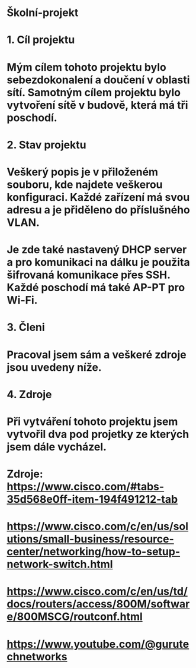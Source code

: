 # Školní-projekt

# 1. Cíl projektu
#    Mým cílem tohoto projektu bylo sebezdokonalení a doučení v oblasti sítí. Samotným cílem projektu bylo vytvoření sítě v budově, která má tři poschodí.
#
# 2. Stav projektu 
#    Veškerý popis je v přiloženém souboru, kde najdete veškerou konfiguraci. Každé zařízení má svou adresu a je přiděleno do příslušného VLAN.
#    Je zde také nastavený DHCP server a pro komunikaci na dálku je použita šifrovaná komunikace přes SSH. Každé poschodí má také AP-PT pro Wi-Fi.
#
# 3. Členi 
#    Pracoval jsem sám a veškeré zdroje jsou uvedeny níže.
#
# 4. Zdroje
#    Při vytváření tohoto projektu jsem vytvořil dva pod projetky ze kterých jsem dále vycházel. 
#    Zdroje:  https://www.cisco.com/#tabs-35d568e0ff-item-194f491212-tab   
#             https://www.cisco.com/c/en/us/solutions/small-business/resource-center/networking/how-to-setup-network-switch.html
#             https://www.cisco.com/c/en/us/td/docs/routers/access/800M/software/800MSCG/routconf.html
#             https://www.youtube.com/@gurutechnetworks 

